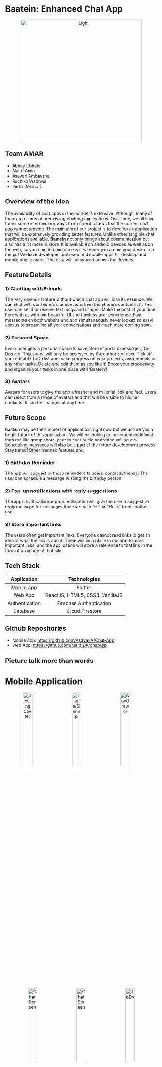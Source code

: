 # Baatein: Enhanced Chat App

<p align="center">
  <img alt="Light" src="https://drive.google.com/uc?export=view&id=1Uo9kLsUyMDUq9wN_Q_Q6PLSCvdj0nTMx" width="400px">
</p>


##  Team AMAR
* Abhay Ubhale
* Maitri Amin
* Asavari Ambavane
* Ruchika Wadhwa
* Parth (Mentor)

## Overview of the Idea

The availability of chat apps in the market is extensive. Although, many of them are clones of preexisting chatting applications. Over time, we all have found some intermediary ways to do specific tasks that the current chat app cannot provide. The main aim of our project is to develop an application that will be extensively providing better features. Unlike other tangible chat applications available, **Baatein** not only brings about communication but also has a lot more in store. It is available on android devices as well as on the web, so you can find and access it whether you are on your desk or on the go! We have developed both  web and mobile apps for desktop and mobile phone users. The data will be synced across the devices.


## Feature Details
### 1) Chatting with Friends
The very obvious feature without which chat app will lose its essence. We can chat with our friends and contacts(from the phone’s contact list). The user can send or receive text msgs and images. Make the best of your time here with us with our beautiful UI and flawless user experience. Fast messaging on both website and app simultaneously never looked so easy! Join us to streamline all your conversations and much more coming soon.

### 2) Personal Space
Every user gets a personal space to save/store important messages, To-Dos etc. This space will only be accessed by the authorized user. Tick off your editable ToDo list and make progress on your projects, assignments or any other tasks. Delete and edit them as you like it! Boost your productivity and organize your tasks in one place with ‘Baatein’!

### 3) Avatars
Avatars for users to give the app a fresher and millenial look and feel. Users can select from a range of avatars and that will be visible to his/her contacts. It can be changed at any time.

## Future Scope
Baatein may be the simplest of applications right now but we assure you a bright future of this application. We will be looking to implement additional features like group chats, peer to peer audio and video calling etc. Scheduling messages will also be a part of the future development process. Stay tuned! Other planned features are:

### 1) Birthday Reminder
The app will suggest birthday reminders to users’ contacts/friends. The user can schedule a message wishing the birthday person.

### 2) Pop-up notifications with reply suggestions
The app’s notification/pop-up notification will give the user a suggestive reply message for messages that start with “Hi” or “Hello” from another user.

### 3) Store important links
The users often get important links. Everyone cannot read links to get an idea of what the link is about. There will be a place in our app to mark important links, and the application will store a reference to that link in the form of an image of that site.

## Tech Stack
| Application | Technologies |
| :------------: |:-------------:|
| Mobile App | Flutter |
| Web App  | ReactJS, HTML5, CSS3, VanillaJS |
| Authentication | Firebase Authentication |
| Database | Cloud Firestore |

## Github Repositories
* Mobile App: https://github.com/AsavariA/Chat-App
* Web App: https://github.com/MaitriDA/chatApp

## Picture talk more than words

# Mobile Application
<p align="center">
  <img alt="Getting Started" src="https://drive.google.com/uc?export=view&id=1VzjP29GzWjAelYg1EbEyJ0GUyvtq9vGj" width="25%">
&nbsp; &nbsp; &nbsp; &nbsp;
  <img alt="Login/Signup" src="https://drive.google.com/uc?export=view&id=1aMU-ILJ5_zpfUXHwh6XcDk-olFbvNuou" width="25%">
&nbsp; &nbsp; &nbsp; &nbsp;
  <img alt="NavDrawer" src="https://drive.google.com/uc?export=view&id=16phXYB1Xws9NLfP9ts82-ESRiQj-_Akf" width="25%">
&nbsp; &nbsp; &nbsp; &nbsp;
  <img alt="ChatScreen" src="https://drive.google.com/uc?export=view&id=11wU60myPiDwuD-PSOdFqStaPPEnRnfym" width="25%">
&nbsp; &nbsp; &nbsp; &nbsp;
  <img alt="ChatScreen" src="https://drive.google.com/uc?export=view&id=12aGTPlQIoT4O0RrUw1moUFBIyZpK3JhM" width="25%">
&nbsp; &nbsp; &nbsp; &nbsp;
  <img alt="ToDo" src="https://drive.google.com/uc?export=view&id=1U28CIJP_zjuZMX2nKlkqEhvgNXG4uGOh" width="25%">
</p>

# Web Application
<p align="center">
  <img alt="Login/Signup" src="https://drive.google.com/uc?export=view&id=1JlLnvoQApDiVbNS4CwFO-s42_vhob4oh" width="50%">
&nbsp; &nbsp; &nbsp; &nbsp;
  <img alt="Dashboard" src="https://drive.google.com/uc?export=view&id=1RTedz2jLpecAPoZFCXitLL3NoKyIJe9A" width="50%">
&nbsp; &nbsp; &nbsp; &nbsp;
  <img alt="ChatScreen" src="https://drive.google.com/uc?export=view&id=1VJyck9n0f1GmF278IKdGZwY6baPGWKkb" width="50%">
&nbsp; &nbsp; &nbsp; &nbsp;
  <img alt="ProfileScreen" src="https://drive.google.com/uc?export=view&id=14fFzJicn-lIV41oxB9K2LSeU0PFSUXuP" width="50%">
&nbsp; &nbsp; &nbsp; &nbsp;
  <img alt="ToDo" src="https://drive.google.com/uc?export=view&id=1HSQOQ4sT_6eW1CXZi7eF25AtTn0DS-Zt" width="50%">
&nbsp; &nbsp; &nbsp; &nbsp;
  <img alt="AboutUs" src="https://drive.google.com/uc?export=view&id=1OheFqBJJRYZiUg-JS-K0vWRfCFZfN35K" width="50%">
</p>
## What we learnt through this project?

* Asavari : 
> I had the privilege of working on this project with the most hardworking and dedicated bunch of people. Since I worked on the mobile app part of the project, I gained a substantial amount of knowledge about app development in flutter which was a very novel concept for me. Along with this, I also learned how to use and operate the firebase console and the process of integrating it with flutter. Apart from the tutorials and project work, I definitely learned a lot from my team too.

* Maitri : 
> I worked on the web application of the Baatein project. I learnt about the frontend and backend frameworks along with its integration in the website. Explored and used npm packages in ReactJS like materialUI which helped in making a beautiful UI. In the backend part, I learned about data management in Cloud Firestore along with authentication of users. Lastly, I had an amazing experience working with the team and learned a lot from my fellow teammates.



* Ruchika:
> Even I worked on the web application part of Baatein. I focused more on the frontend part and hence I primarily learnt and explored ReactJS. Along with that I learnt about other important npm packages like MaterialUI,React Router. I have definitely improved my "development" skills and I'd like to thank the entire team for being so committed, patient and all of them were yet so diligent.



* Abhay:
> “Talent wins games, but teamwork and intelligence win championships”. I had great fun working with the team and learned a lot of new things from them. As a team leader, I got to know how decision making can be made effective by discussions. I got to learn React JS which was completely new to me. I continued it till I got comfortable with the MERN stack. Integrating both web and app versions was tricky but we managed. I would like to thank my team for such wonderful work!

